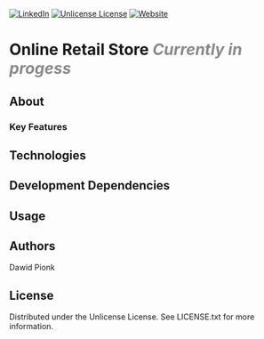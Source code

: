 [![LinkedIn][linkedin-shield]][linkedin-url]
[![Unlicense License][license-shield]][license-url]
[![Website]][Website-url]


# Online Retail Store <i><b style="opacity: 50%;">Currently in progess</b></i>

## About

### Key Features

## Technologies


## Development Dependencies

## Usage


## Authors
Dawid Pionk

## License
Distributed under the Unlicense License. See LICENSE.txt for more information.

<!-- MARKDOWN LINKS & IMAGES -->
<!-- https://www.markdownguide.org/basic-syntax/#reference-style-links -->
[React.js]: https://img.shields.io/badge/React-blue?logo=react&logoColor=61DAFB&style=for-the-badge
[React-url]: https://reactjs.org/

[Tailwind.js]: https://img.shields.io/badge/Tailwind-red?logo=tailwindcss&logoColor=06B6D4&style=for-the-badge
[Tailwind-url]: https://tailwindcss.com/

[Node.js]: https://img.shields.io/badge/Node-green?logo=nodedotjs&logoColor=5FA04E&style=for-the-badge
[Node-url]: https://nodejs.org/en

[linkedin-url]: https://www.linkedin.com/in/dawid-pionk-65983a263/
[linkedin-shield]: https://img.shields.io/badge/LinkedIn-Profile-blue?style=plastic

[license-shield]: https://img.shields.io/github/license/othneildrew/Best-README-Template.svg?style=plastic
[license-url]: ./LICENSE.txt

[WeatherAPI]: https://img.shields.io/badge/WeatherAPI-green?style=for-the-badge
[WeatherAPI-url]: https://www.weatherapi.com/

[Website]: https://img.shields.io/badge/Portfolio--Website-darkblue?style=plastic
[Website-url]: https://www.dawidpionk.com/

[Swiper.js]: https://img.shields.io/badge/Swiper.js-yellow?style=for-the-badge
[Swiper-url]: https://swiperjs.com/

[Leaflet]: https://img.shields.io/badge/Leaflet_Maps-blue?style=for-the-badge&logo=leaflet&logoColor=white
[Leaflet-url]: https://leafletjs.com/